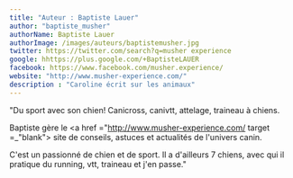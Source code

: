 ```yaml
---
title: "Auteur : Baptiste Lauer"
author: "baptiste_musher"
authorName: Baptiste Lauer
authorImage: /images/auteurs/baptistemusher.jpg
twitter: https://twitter.com/search?q=musher experience
google: hhttps://plus.google.com/+BaptisteLAUER
facebook: https://www.facebook.com/musher.experience/
website: "http://www.musher-experience.com/"
description : "Caroline écrit sur les animaux"
---
```


"Du sport avec son chien! Canicross, canivtt, attelage, traineau à chiens.

Baptiste gère le <a href ="http://www.musher-experience.com/ target =_"blank"> site de conseils, astuces et actualités</a> de l'univers canin.

C'est un passionné de chien et de sport. Il a d'ailleurs 7 chiens, avec qui il pratique du running, vtt, traineau et j'en passe."